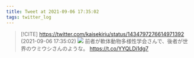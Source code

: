 ```yaml
---
title: Tweet at 2021-09-06 17:35:02
tags: twitter_log
---
```


> [!CITE] https://twitter.com/kaisekiriu/status/1434797276614971392 (2021-09-06 17:35:02)
> ![](https://twitter.com/kaisekiriu/status/1434797276614971392)
> 前者が軟体動物多様性学会さんで、後者が世界のウミウシさんのような。
> https://t.co/YYQLDi1dg7
